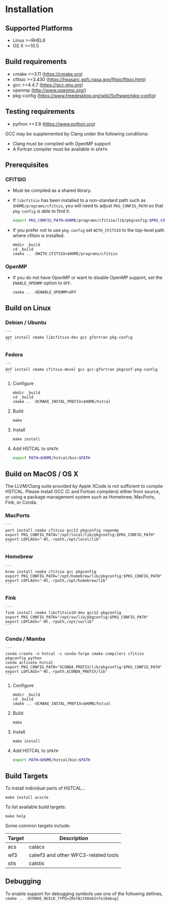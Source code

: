 # Installation

## Supported Platforms

- Linux >=RHEL6
- OS X >=10.5


## Build requirements

- cmake >=3.11 (https://cmake.org)
- cfitsio >=3.430 (https://heasarc.gsfc.nasa.gov/fitsio/fitsio.html)
- gcc >=4.4.7 (https://gcc.gnu.org)
- openmp (http://www.openmp.org/)
- pkg-config (https://www.freedesktop.org/wiki/Software/pkg-config)

## Testing requirements

- python >=3.8 (https://www.python.org)

GCC may be supplemented by Clang under the following conditions:

- Clang must be compiled with OpenMP support
- A Fortran compiler must be available in `$PATH`


## Prerequisites


### CFITSIO

- Must be compiled as a shared library.

- If `libcfitsio` has been installed to a non-standard path such as `$HOME/programs/cfitsio`, you will need to adjust `PKG_CONFIG_PATH` so that `pkg-config` is able to find it:

    ```bash
    export PKG_CONFIG_PATH=$HOME/programs/cfitsio/lib/pkgconfig:$PKG_CONFIG_PATH
    ```

- If you prefer not to use `pkg-config` set `WITH_CFITSIO` to the top-level path where cfitsio is installed.

    ```
    mkdir _build
    cd _build
    cmake .. -DWITH_CFITSIO=$HOME/programs/cfitsio
    ```

### OpenMP

- If you do not have OpenMP or want to disable OpenMP support, set the `ENABLE_OPENMP` option to `OFF`.

    ```
    cmake .. -DENABLE_OPENMP=OFF
    ```


## Build on Linux

### Debian / Ubuntu

    ```
    apt install cmake libcfitsio-dev gcc gfortran pkg-config
    ```

### Fedora

    ```
    dnf install cmake cfitsio-devel gcc gcc-gfortran pkgconf-pkg-config 
    ```

1. Configure

    ```
    mkdir _build
    cd _build
    cmake .. -DCMAKE_INSTAL_PREFIX=$HOME/hstcal
    ```

2. Build

    ```
    make
    ```

3. Install

    ```
    make install
    ```

4. Add HSTCAL to `$PATH`

    ```bash
    export PATH=$HOME/hstcal/bin:$PATH
    ```

## Build on MacOS / OS X

The LLVM/Clang suite provided by Apple XCode is not sufficient to compile HSTCAL. Please install GCC (C and Fortran compilers) either from source, or using a package management system such as Homebrew, MacPorts, Fink, or Conda.


### MacPorts

    ```
    port install cmake cfitsio gcc13 pkgconfig +openmp
    export PKG_CONFIG_PATH="/opt/local/lib/pkgconfig:$PKG_CONFIG_PATH"
    export LDFLAGS="-Wl,-rpath,/opt/local/lib"
    ```

### Homebrew

    ```
    brew install cmake cfitsio gcc pkgconfig
    export PKG_CONFIG_PATH="/opt/homebrew/lib/pkgconfig:$PKG_CONFIG_PATH"
    export LDFLAGS="-Wl,-rpath,/opt/homebrew/lib"
    ```

### Fink

    ```
    fink install cmake libcfitsio10-dev gcc12 pkgconfig
    export PKG_CONFIG_PATH="/opt/sw/lib/pkgconfig:$PKG_CONFIG_PATH"
    export LDFLAGS="-Wl,-rpath,/opt/sw/lib"
    ```

### Conda / Mamba

    ```
    conda create -n hstcal -c conda-forge cmake compilers cfitsio pkgconfig python
    conda activate hstcal
    export PKG_CONFIG_PATH="$CONDA_PREFIX/lib/pkgconfig:$PKG_CONFIG_PATH"
    export LDFLAGS="-Wl,-rpath,$CONDA_PREFIX/lib"
    ```

1. Configure

    ```
    mkdir _build
    cd _build
    cmake .. -DCMAKE_INSTAL_PREFIX=$HOME/hstcal
    ```

2. Build

    ```
    make
    ```

3. Install

    ```
    make install
    ```

4. Add HSTCAL to `$PATH`

    ```bash
    export PATH=$HOME/hstcal/bin:$PATH
    ```


## Build Targets

To install individual parts of HSTCAL...

```
make install acscte
```

To list available build targets:

```
make help
```

Some common targets include:

Target | Description
-------|------------
acs    | calacs
wf3    | calwf3 and other WFC3-related tools
stis   | calstis


## Debugging

To enable support for debugging symbols use one of the following defines, `cmake .. -DCMAKE_BUILD_TYPE=[RelWithDebInfo|Debug]`
